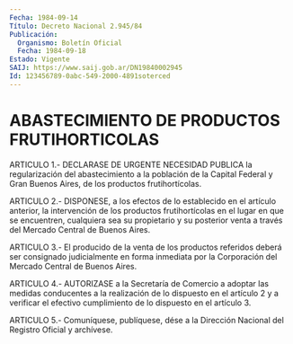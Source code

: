 ```yaml
---
Fecha: 1984-09-14
Título: Decreto Nacional 2.945/84
Publicación:
  Organismo: Boletín Oficial
  Fecha: 1984-09-18
Estado: Vigente
SAIJ: https://www.saij.gob.ar/DN19840002945
Id: 123456789-0abc-549-2000-4891soterced
---
```

# ABASTECIMIENTO DE PRODUCTOS FRUTIHORTICOLAS

<a id="1"></a>
ARTICULO 1.- DECLARASE DE URGENTE NECESIDAD PUBLICA la regularización  del  abastecimiento  a  la  población de la Capital Federal  y  Gran  Buenos  Aires, de los productos  frutihortícolas.

<a id="2"></a>
ARTICULO  2.-  DISPONESE,  a  los  efectos  de lo establecido en el artículo anterior, la intervención de los productos frutihortícolas  en el lugar en que se encuentren,  cualquiera  sea su propietario y su  posterior  venta  a través del Mercado Central de Buenos Aires.

<a id="3"></a>
ARTICULO  3.-  El  producido de la venta de los productos referidos deberá ser consignado  judicialmente  en  forma  inmediata  por  la Corporación del Mercado Central de Buenos Aires.

<a id="4"></a>
ARTICULO  4.-  AUTORIZASE a la Secretaría de Comercio a adoptar las medidas  conducentes  a  la  realización  de  lo  dispuesto  en  el artículo 2  y  a verificar el efectivo cumplimiento de lo dispuesto en el artículo 3.

<a id="5"></a>
ARTICULO  5.- Comuníquese, publíquese, dése a la Dirección Nacional del Registro Oficial y archívese.